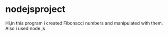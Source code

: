 # nodejsproject
Hi,in this program i created Fibonacci numbers and manipulated with them.
Also i used node.js
